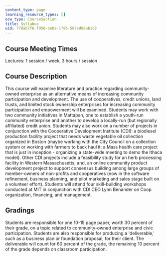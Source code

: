 ```yaml
---
content_type: page
learning_resource_types: []
ocw_type: CourseSection
title: Syllabus
uid: 778ab7f6-f950-beba-1f86-587ed98ab1c8
---
```


Course Meeting Times
--------------------

Lectures: 1 session / week, 3 hours / session

Course Description
------------------

This course will examine literature and practice regarding community-owned enterprise as an alternative means of increasing community participation and development. The use of cooperatives, credit unions, land trusts, and limited stock ownership enterprises for increasing community participation and empowerment will be examined. Students may work with two community initiatives in Mattapan, one to establish a youth-run community enterprise and another to develop a locally-run (but regionally affiliated) credit union. Students may also work on a number of projects in conjunction with the Cooperative Development Institute (CDI): a biodiesel production facility project that needs waste vegetable oil collection organized in Boston (maybe working with the City Council on a collection system or working with farmers to back haul it; a Mass health care project that is just in inception - organizing a state-wide meeting to demo the Ithaca model). Other CDI projects include a feasibility study for an herb processing facility in Western Massachusetts; and, an online community product development project to support consensus building among large groups of member-owners of non-profits and cooperatives (now in the software refinement, business planning, and pilot marketing and sales stage built on a volunteer effort). Students will attend four skill-building workshops conducted at MIT in conjunction with CDI CEO Lynn Benander on Coop organization, financing, and management.

Gradings
--------

Students are responsible for one 10-15 page paper, worth 30 percent of their grade, on a topic related to community-owned enterprise and civic participation. Students are also responsible for producing a 'deliverable,' such as a business plan or foundation proposal, for their client. The deliverable will count for 60 percent of the grade, the remaining 10 percent of the grade depends on classroom participation.